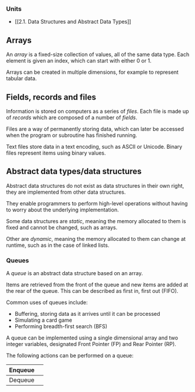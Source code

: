 ### Units
- [[2.1. Data Structures and Abstract Data Types]]

## Arrays

An *array* is a fixed-size collection of values, all of the same data type. Each element is given an index, which can start with either 0 or 1.

Arrays can be created in multiple dimensions, for example to represent tabular data.

## Fields, records and files

Information is stored on computers as a series of *files*. Each file is made up of *records* which are composed of a number of *fields*.

Files are a way of permanently storing data, which can later be accessed when the program or subroutine has finished running.

Text files store data in a text encoding, such as ASCII or Unicode. Binary files represent items using binary values.
## Abstract data types/data structures

Abstract data structures do not exist as data structures in their own right, they are implemented from other data structures.

They enable programmers to perform high-level operations without having to worry about the underlying implementation.

Some data structures are *static*, meaning the memory allocated to them is fixed and cannot be changed, such as arrays.

Other are *dynamic*, meaning the memory allocated to them can change at runtime, such as in the case of linked lists.

### Queues

A *queue* is an abstract data structure based on an array.

Items are retrieved from the front of the queue and new items are added at the rear of the queue. This can be described as first in, first out (FIFO).

Common uses of queues include:
- Buffering, storing data as it arrives until it can be processed
- Simulating a card game
- Performing breadth-first search (BFS)

A queue can be implemented using a single dimensional array and two integer variables, designated Front Pointer (FP) and Rear Pointer (RP).

The following actions can be performed on a queue:

| Enqueue |     |
| ------- | --- |
| Dequeue |     |



